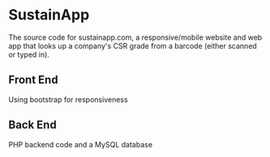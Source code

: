# SustainApp #

The source code for sustainapp.com, a responsive/mobile website and web app that looks up a company's CSR grade from a barcode (either scanned or typed in).

## Front End ##
Using bootstrap for responsiveness

## Back End ##
PHP backend code and a MySQL database